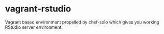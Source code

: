 vagrant-rstudio
===============

Vagrant based environment propelled by chef-solo which gives you working RStudio server environment.
